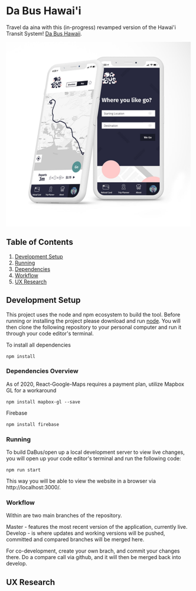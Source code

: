 # Da Bus Hawai'i

Travel da aina with this (in-progress) revamped version of the Hawai'i Transit System! [Da Bus Hawaii](https://dabushawaii.com). 

<img align="center" alt="redesign of thumbnails" width="500px" src="https://github.com/loreleim/da-bus/blob/master/dabus/src/images/readme/bus-thumbnail.jpg?raw=true" />

## Table of Contents
1. [Development Setup](#development-setup)
  1. [Running](#running)
  1. [Dependencies](#dependencies-overview)
  1. [Workflow](#workflow)
2. [UX Research](#ux-research)

## Development Setup

This project uses the node and npm ecosystem to build the tool. Before running or installing the 
project please download and run [node](https://nodejs.org/en/download/). You will then clone the 
following repository to your personal computer and run it through your code editor's terminal.

To install all dependencies
```
npm install
```

### Dependencies Overview

As of 2020, React-Google-Maps requires a payment plan, utilize Mapbox GL for a workaround
```
npm install mapbox-gl --save
```
Firebase
```
npm install firebase
```

### Running

To build DaBus/open up a local development server to view live changes, you will open up your code editor's terminal and run the following code:

```
npm run start
```

This way you will be able to view the website in a browser via http://localhost:3000/.

### Workflow

Within are two main branches of the repository. 

Master - features the most recent version of the application, currently live. 
Develop - is where updates and working versions will be pushed, committed and compared branches will be merged here.

For co-development, create your own brach, and commit your changes there. Do a compare call via github, and it will then be merged back into develop.

## UX Research

